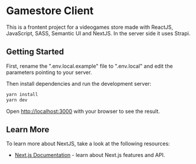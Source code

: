 # Gamestore Client

This is a frontent project for a videogames store made with ReactJS, JavaScript, SASS, Semantic UI and NextJS. In the server side it uses Strapi.

## Getting Started

First, rename the ".env.local.example" file to ".env.local" and edit the parameters pointing to your server.

Then install dependencies and run the development server:

```bash
yarn install
yarn dev
```

Open [http://localhost:3000](http://localhost:3000) with your browser to see the result.

## Learn More

To learn more about NextJS, take a look at the following resources:

- [Next.js Documentation](https://nextjs.org/docs) - learn about Next.js features and API.
